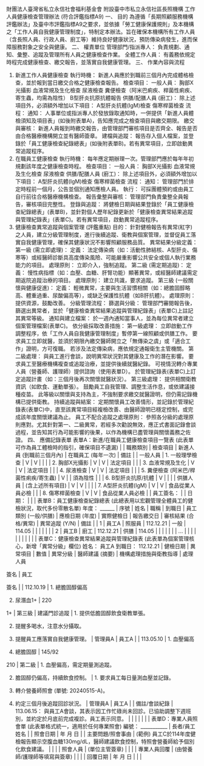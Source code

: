 財團法人臺灣省私立永信社會福利基金會
附設臺中市私立永信社區長照機構
工作人員健康檢查管理辦法 (符合評鑑指標A9)
一、 目的
為遵循「長期照顧服務機構評鑑辦法」及臺中市評鑑指標A9之要求，並依據「勞工健康保護規則」及本機構之「工作人員自我健康管理制度」，特制定本辦法。旨在確保本機構所有工作人員（含長照人員、行政人員、廚工等）維持良好健康狀況，預防傳染病發生，進而保障服務對象之安全與健康。
二、 權責單位
管理部門/指派專人： 負責規劃、通知、彙整、追蹤及管理所有人員之健康檢查作業。
全體工作人員： 有義務依規定時程完成健康檢查、繳交報告，並落實自我健康管理。
三、 作業內容與流程
1. 新進工作人員健康檢查
執行時機： 新進人員應於到職前三個月內完成體格檢查，並於報到當日繳交合格之健康檢查報告。
檢查項目：
一般人員：
胸部X光攝影
血液常規及生化檢查
尿液檢查
糞便檢查（阿米巴痢疾、桿菌性痢疾、寄生蟲，均需為陰性）
B型肝炎抗原抗體報告
供膳/配膳人員 (廚工)： 除上述項目外，必須額外增加以下項目：
A型肝炎抗體(IgM)檢查
傷寒桿菌檢查
流程：
通知： 人事單位或指派專人於發放錄取通知時，一併提供「新進人員體檢須知及項目表」(如後附表單A)，告知應完成之檢查項目與繳交期限。
繳交與審核： 新進人員報到時繳交報告，由管理部門審核項目是否齊全、報告是否由合格醫療機構開立並有醫師簽章。
建檔與追蹤： 報告存入個人檔案，並登錄於「員工健康檢查紀錄總表」(如後附表單B)。若有異常項目，立即啟動異常追蹤程序。
2. 在職員工健康檢查
執行時機： 每年應定期辦理一次。管理部門應於每年年初規劃該年度之健康檢查時程。
檢查項目：
一般人員：
胸部X光攝影
血液常規及生化檢查
尿液檢查
供膳/配膳人員 (廚工)： 除上述項目外，必須額外增加以下項目：
A型肝炎抗體(IgM)檢查
傷寒桿菌檢查
流程：
通知： 管理部門於排定時程前一個月，公告並個別通知應檢人員。
執行： 可採團體預約或由員工自行前往合格醫療機構檢查。
報告彙整與審核： 管理部門負責彙整全員報告，審核項目完整性。
登錄與追蹤： 將健檢日期與結果登錄於「員工健康檢查紀錄總表」(表單B)，並針對個人歷年紀錄更新於「健康檢查異常結果追蹤與管理紀錄表」(表單C)。若有異常項目，啟動異常追蹤程序。
3. 健康檢查異常追蹤與個案管理 (評鑑重點)
目的： 針對健檢報告有異常(紅字)之人員，建立分級管理制度，進行後續追蹤、衛教與個案管理，並督促員工落實自我健康管理，確保其健康狀況不影響照顧服務品質。
異常結果分級定義：
第一級 (需立即處理)：
定義： 法定傳染病（如：活動性肺結核、A型肝炎、傷寒等）或經醫師診斷具高度傳染風險、可能嚴重影響公共安全或個人執行業務能力的項目。
處理原則： 立即介入，強制追蹤。
第二級 (需定期追蹤)：
定義： 慢性病指標（如：血壓、血糖、肝腎功能）顯著異常，或經醫師建議需定期返院追蹤治療的項目。
處理原則： 建立共識，要求追蹤。
第三級 (一般關懷與健康促進)：
定義： 輕微異常，主要與生活習慣相關（如：總膽固醇略高、體重過重、尿酸偏高等），或缺乏保護性抗體（如B肝抗體）。
處理原則： 提供資源，鼓勵改善。
分級管理流程：
篩選與分級： 管理部門審閱報告後，篩選出異常者，並於「健康檢查異常結果追蹤與管理紀錄表」(表單C)上註記其異常等級。
通知與建立檔案： 於一週內通知當事人，並為每位異常者建立個案管理檔案(表單C)。
依分級採取改善措施：
第一級處理：
立即啟動工作調整程序，依「工作人員自我健康管理制度」暫停第一線照顧或供膳工作。
要求員工立即就醫，並須於期限內繳交醫師開立之「無傳染之虞」或「適合工作」證明，方可復職。
若涉及法定傳染病，應依規定通報衛生主管機關。
第二級處理：
與員工進行會談，說明異常狀況對其健康及工作的潛在影響。
要求員工至醫療機構複查或追蹤治療，並提供後續就醫紀錄。
可視情況轉介專業人員（營養師、護理師）提供諮詢（使用表單D）。
於管理紀錄表(表單C)上訂定追蹤計畫（如：三個月後再次關懷就醫狀況）。
第三級處理：
提供相關衛教資訊（如飲食、運動單張）。
鼓勵員工自我管理、調整生活作息，或依建議接種疫苗。
此等級以關懷與支持為主，不強制要求繳交就醫證明，但仍需記錄機構已提供衛教。
持續追蹤與結案： 定期關懷員工改善情形，並記錄於管理紀錄表(表單C)中，直至該異常項目經複檢改善、由醫師證明已穩定控制，或完成該年度關懷建議為止。
員工不配合追蹤之處理原則： 參照各分級的處理原則應對。尤其針對第一、二級異常，若經多次勸說無效，應正式書面記錄會談過程，並告知其行為可能影響的後果，以作為機構已盡管理與關懷義務之佐證。
四、 應備記錄表單
表單A：新進/在職員工健康檢查項目一覽表
(此表單可作為員工體檢時的指引，確保項目不遺漏)
|
| 職務類別 | 檢查項目 | 新進人員 (到職前三個月內) | 在職員工 (每年一次) | 備註 |
| 一般人員 | 1. 一般理學檢查 | V | V | |
| | 2. 胸部X光攝影 | V | V | 法定項目 |
| | 3. 血液常規及生化 | V | V | 法定項目 |
| | 4. 尿液檢查 | V | V | 法定項目 |
| | 5. 糞便檢查 (阿米巴/桿菌性痢疾/寄生蟲) | V | | 須為陰性 |
| | 6. B型肝炎抗原/抗體 | V | | |
| 供膳人員 | (含上述所有項目) | V | V | |
| | 7. A型肝炎抗體(IgM) | V | V | 食品從業人員必檢 |
| | 8. 傷寒桿菌檢查 | V | V | 食品從業人員必檢 |
| 員工簽名： | | 日期： | | |
表單B：員工健康檢查紀錄總表
(此總表用以宏觀管理全體員工的健檢狀況，取代多份零散名單)
年度： ______
| 序號 | 姓名 | 職稱 | 到職日 | 員工類別 (一般/供膳) | 應檢日期 (年度) | 實際健檢日 | 報告繳交日 | 審核結果 (合格/異常) | 異常追蹤 (Y/N) | 備註 |
| 1 | 員工A | 照服員 | 112.12.21 | 一般 | 114.05 | | | | | |
| 2 | 員工B | 廚工 | 112.12.21 | 供膳 | 114.05 | | | | | |
| ... | | | | | | | | | | |
表單C：健康檢查異常結果追蹤與管理紀錄表
(此表單為個案管理核心，新增「異常分級」欄位)
姓名： 員工A 到職日： 112.12.21
| 健檢日期 | 異常項目 | 數值 | 異常分級 | 醫師建議 (摘要) | 機構處理措施與衛教指導 | 處理人員

簽名 | 員工

簽名 |
| 112.10.19 | 1. 總膽固醇偏高

2. 尿潛血1+ | 220

1+ | 第三級 | 建議門診追蹤 | 1. 提供低膽固醇飲食衛教單張。

2. 提醒多喝水，注意水分攝取。

3. 提醒員工應落實自我健康管理。 | 管理員A | 員工A |
| 113.05.10 | 1. 血壓偏高

2. 總膽固醇 | 145/92

210 | 第二級 | 1. 血壓偏高，需定期量測追蹤。

2. 膽固醇仍偏高，持續飲食控制。 | 1. 要求員工每日量測血壓並記錄。

2. 轉介營養師照會 (單號: 20240515-A)。

3. 約定三個月後追蹤回診狀況。 | 管理員A | 員工A |
| 備註/會談紀錄 | 113.06.15： 與員工A會談，其表示因工作忙碌尚未回診。已協助調整下週班別，並約定於月底前完成複診。員工表示同意。 | | | | | | |
表單D：專業人員照會單
(此表單格式統一，適用於任何專業照會)
編號： ___________
| 長者/員工姓名 | | 照會日期 | 年 月 日 |
| 主要問題/照會事由 | (範例) 員工C於114年度健檢報告顯示空腹血糖130mg/dL，醫師建議飲食控制，特照會營養師給予個別化飲食建議。 | | |
| 照會人員 | (單位主管簽章) | | |
| 專業人員回覆 | (由營養師/護理師等填寫與簽章) | | |
| 回覆日期 | 年 月 日 | | |